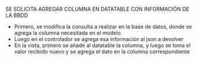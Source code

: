 SE SOLICITA AGREGAR COLUMNA EN DATATABLE CON INFORMACIÓN DE LA BBDD
* Primero, se modifica la consulta a realizar en la base de datos, donde se agrega la columna necesitada en el modelo
* Luego en el controlador se agrega esa información al json a devolver
* En la vista, primero se añade al datatable la columna, y luego se toma el valor recibido nuevo y se agrega el dato en la columna correspondiente
